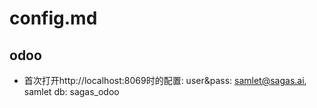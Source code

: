 # config.md
## odoo
+ 首次打开http://localhost:8069时的配置:
    user&pass: samlet@sagas.ai, samlet
    db: sagas_odoo


